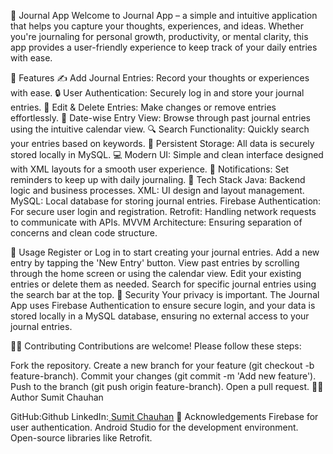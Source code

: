 📓 Journal App
Welcome to Journal App – a simple and intuitive application that helps you capture your thoughts, experiences, and ideas. Whether you're journaling for personal growth,
productivity, or mental clarity, this app provides a user-friendly experience to keep track of your daily entries with ease.

🌟 Features
✍️ Add Journal Entries: Record your thoughts or experiences with ease.
🔒 User Authentication: Securely log in and store your journal entries.
📝 Edit & Delete Entries: Make changes or remove entries effortlessly.
📅 Date-wise Entry View: Browse through past journal entries using the intuitive calendar view.
🔍 Search Functionality: Quickly search your entries based on keywords.
💾 Persistent Storage: All data is securely stored locally in MySQL.
💻 Modern UI: Simple and clean interface designed with XML layouts for a smooth user experience.
🔔 Notifications: Set reminders to keep up with daily journaling.
🚀 Tech Stack
Java: Backend logic and business processes.
XML: UI design and layout management.
MySQL: Local database for storing journal entries.
Firebase Authentication: For secure user login and registration.
Retrofit: Handling network requests to communicate with APIs.
MVVM Architecture: Ensuring separation of concerns and clean code structure.

📝 Usage
Register or Log in to start creating your journal entries.
Add a new entry by tapping the 'New Entry' button.
View past entries by scrolling through the home screen or using the calendar view.
Edit your existing entries or delete them as needed.
Search for specific journal entries using the search bar at the top.
🔐 Security
Your privacy is important. The Journal App uses Firebase Authentication to ensure secure login, and your data is stored locally in a MySQL database, ensuring no external access to your journal entries.

👨‍💻 Contributing
Contributions are welcome! Please follow these steps:

Fork the repository.
Create a new branch for your feature (git checkout -b feature-branch).
Commit your changes (git commit -m 'Add new feature').
Push to the branch (git push origin feature-branch).
Open a pull request.
🧑‍💻 Author
Sumit Chauhan

GitHub:Github
LinkedIn:[ Sumit Chauhan](https://www.linkedin.com/in/sumit-chauhan-006399257/)
🏅 Acknowledgements
Firebase for user authentication.
Android Studio for the development environment.
Open-source libraries like Retrofit.

